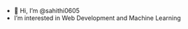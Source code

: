 - 👋 Hi, I’m @sahithi0605
- I’m interested in Web Development and Machine Learning


<!---
sahithi0605/sahithi0605 is a ✨ special ✨ repository because its `README.md` (this file) appears on your GitHub profile.
You can click the Preview link to take a look at your changes.
--->
